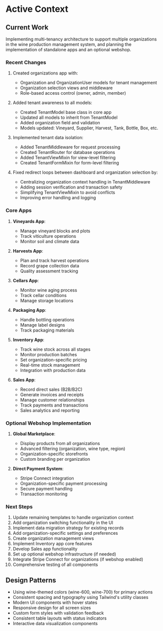 # Active Context

## Current Work
Implementing multi-tenancy architecture to support multiple organizations in the wine production management system, and planning the implementation of standalone apps and an optional webshop.

### Recent Changes
1. Created organizations app with:
   - Organization and OrganizationUser models for tenant management
   - Organization selection views and middleware
   - Role-based access control (owner, admin, member)

2. Added tenant awareness to all models:
   - Created TenantModel base class in core app
   - Updated all models to inherit from TenantModel
   - Added organization field and validation
   - Models updated: Vineyard, Supplier, Harvest, Tank, Bottle, Box, etc.

3. Implemented tenant data isolation:
   - Added TenantMiddleware for request processing
   - Created TenantRouter for database operations
   - Added TenantViewMixin for view-level filtering
   - Created TenantFormMixin for form-level filtering

4. Fixed redirect loops between dashboard and organization selection by:
   - Centralizing organization context handling in TenantMiddleware
   - Adding session verification and transaction safety
   - Simplifying TenantViewMixin to avoid conflicts
   - Improving error handling and logging

### Core Apps
1. **Vineyards App**:
   - Manage vineyard blocks and plots
   - Track viticulture operations
   - Monitor soil and climate data

2. **Harvests App**:
   - Plan and track harvest operations
   - Record grape collection data
   - Quality assessment tracking

3. **Cellars App**:
   - Monitor wine aging process
   - Track cellar conditions
   - Manage storage locations

4. **Packaging App**:
   - Handle bottling operations
   - Manage label designs
   - Track packaging materials

5. **Inventory App**:
   - Track wine stock across all stages
   - Monitor production batches
   - Set organization-specific pricing
   - Real-time stock management
   - Integration with production data

6. **Sales App**:
   - Record direct sales (B2B/B2C)
   - Generate invoices and receipts
   - Manage customer relationships
   - Track payments and transactions
   - Sales analytics and reporting

### Optional Webshop Implementation
1. **Global Marketplace**:
   - Display products from all organizations
   - Advanced filtering (organization, wine type, region)
   - Organization-specific storefronts
   - Custom branding per organization

2. **Direct Payment System**:
   - Stripe Connect integration
   - Organization-specific payment processing
   - Secure payment handling
   - Transaction monitoring

### Next Steps
1. Update remaining templates to handle organization context
2. Add organization switching functionality in the UI
3. Implement data migration strategy for existing records
4. Add organization-specific settings and preferences
5. Create organization management views
6. Implement Inventory app core features
7. Develop Sales app functionality
8. Set up optional webshop infrastructure (if needed)
9. Integrate Stripe Connect for organizations (if webshop enabled)
10. Comprehensive testing of all components

## Design Patterns
- Using wine-themed colors (wine-600, wine-700) for primary actions
- Consistent spacing and typography using Tailwind's utility classes
- Modern UI components with hover states
- Responsive design for all screen sizes
- Custom form styles with validation feedback
- Consistent table layouts with status indicators
- Interactive data visualization components
